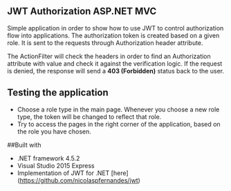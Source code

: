 ## JWT Authorization ASP.NET MVC

Simple application in order to show how to use JWT to control authorization flow into applications.
The authorization token is created based on a given role. It is sent to the requests through Authorization header attribute.

The ActionFilter will check the headers in order to find an Authorization attribute with value and check it against the verification logic.
If the request is denied, the response will send a **403 (Forbidden)** status back to the user.

## Testing the application

- Choose a role type in the main page. Whenever you choose a new role type, the token will be changed to reflect that role.
- Try to access the pages in the right corner of the application, based on the role you have chosen.

##Built with

- .NET framework 4.5.2
- Visual Studio 2015 Express
- Implementation of JWT for .NET [here] (https://github.com/nicolaspfernandes/jwt)
